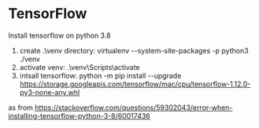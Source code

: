 # TensorFlow
 
Install tensorflow on python 3.8
1. create .\venv directory: virtualenv --system-site-packages -p python3 ./venv
2. activate venv: .\venv\Scripts\activate
3. intsall tensorflow: python -m pip install --upgrade https://storage.googleapis.com/tensorflow/mac/cpu/tensorflow-1.12.0-py3-none-any.whl

as from https://stackoverflow.com/questions/59302043/error-when-installing-tensorflow-python-3-8/60017436
